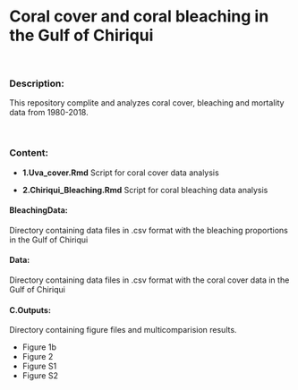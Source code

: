 # Coral cover and coral bleaching in the Gulf of Chiriqui

</br>

### Description:

This repository complite and analyzes coral cover, bleaching and mortality data from 1980-2018.

</br>

### Content:

* **1.Uva_cover.Rmd** Script for coral cover data analysis

* **2.Chiriqui_Bleaching.Rmd** Script for coral bleaching data analysis

#### BleachingData: 
Directory containing data files in .csv format with the bleaching proportions in the Gulf of Chiriqui

#### Data: 
Directory containing data files in .csv format with the coral cover data in the Gulf of Chiriqui

#### C.Outputs: 
Directory containing figure files and multicomparision results.

* Figure 1b
* Figure 2
* Figure S1
* Figure S2 

</br>


